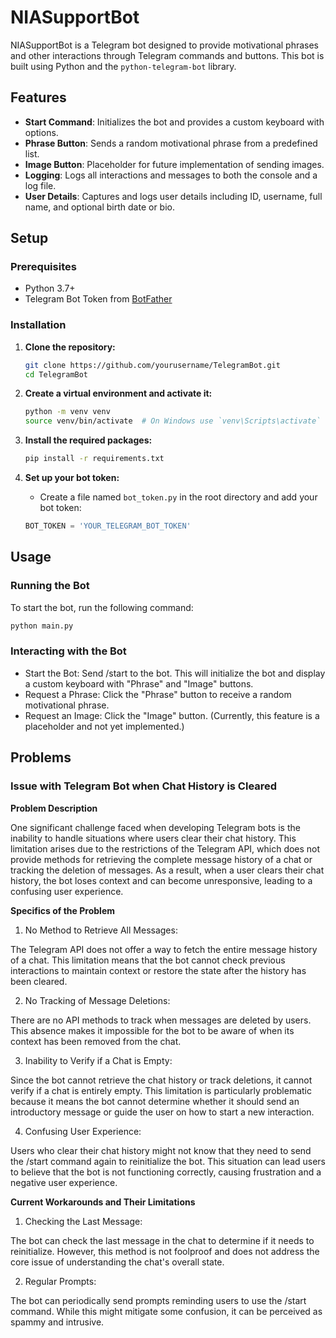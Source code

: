 # NIASupportBot

NIASupportBot is a Telegram bot designed to provide motivational phrases and other interactions through Telegram commands and buttons. This bot is built using Python and the `python-telegram-bot` library.

## Features

- **Start Command**: Initializes the bot and provides a custom keyboard with options.
- **Phrase Button**: Sends a random motivational phrase from a predefined list.
- **Image Button**: Placeholder for future implementation of sending images.
- **Logging**: Logs all interactions and messages to both the console and a log file.
- **User Details**: Captures and logs user details including ID, username, full name, and optional birth date or bio.

## Setup

### Prerequisites

- Python 3.7+
- Telegram Bot Token from [BotFather](https://t.me/BotFather)

### Installation

1. **Clone the repository:**
    ```sh
    git clone https://github.com/yourusername/TelegramBot.git
    cd TelegramBot
    ```

2. **Create a virtual environment and activate it:**
    ```sh
    python -m venv venv
    source venv/bin/activate  # On Windows use `venv\Scripts\activate`
    ```

3. **Install the required packages:**
    ```sh
    pip install -r requirements.txt
    ```

4. **Set up your bot token:**
    - Create a file named `bot_token.py` in the root directory and add your bot token:
    ```python
    BOT_TOKEN = 'YOUR_TELEGRAM_BOT_TOKEN'
    ```

## Usage

### Running the Bot

To start the bot, run the following command:

```sh
python main.py
```

### Interacting with the Bot

* Start the Bot: Send /start to the bot. This will initialize the bot and display a custom keyboard with "Phrase" and "Image" buttons.
* Request a Phrase: Click the "Phrase" button to receive a random motivational phrase.
* Request an Image: Click the "Image" button. (Currently, this feature is a placeholder and not yet implemented.)

## Problems

### Issue with Telegram Bot when Chat History is Cleared

**Problem Description**

One significant challenge faced when developing Telegram bots is the inability to handle situations where users clear their chat history. 
This limitation arises due to the restrictions of the Telegram API, which does not provide methods for retrieving the complete message 
history of a chat or tracking the deletion of messages. As a result, when a user clears their chat history, the bot loses context and 
can become unresponsive, leading to a confusing user experience.

**Specifics of the Problem**

1. No Method to Retrieve All Messages:
    
The Telegram API does not offer a way to fetch the entire message history of a chat.
This limitation means that the bot cannot check previous interactions to maintain context or 
restore the state after the history has been cleared.

2. No Tracking of Message Deletions:

There are no API methods to track when messages are deleted by users.
This absence makes it impossible for the bot to be aware of when its context has been removed from the chat.

3. Inability to Verify if a Chat is Empty:

Since the bot cannot retrieve the chat history or track deletions, it cannot verify if a chat is entirely empty. 
This limitation is particularly problematic because it means the bot cannot determine whether 
it should send an introductory message or guide the user on how to start a new interaction.

4. Confusing User Experience:

Users who clear their chat history might not know that they need to send the /start command again to reinitialize the bot.
This situation can lead users to believe that the bot is not functioning correctly,
causing frustration and a negative user experience.

**Current Workarounds and Their Limitations**

1. Checking the Last Message:

The bot can check the last message in the chat to determine if it needs to reinitialize. 
However, this method is not foolproof and does not address the core issue of understanding the chat's overall state.

2. Regular Prompts:

The bot can periodically send prompts reminding users to use the /start command. 
While this might mitigate some confusion, it can be perceived as spammy and intrusive.
